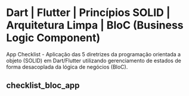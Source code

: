 # Dart | Flutter | Princípios SOLID | Arquitetura Limpa | BloC (Business Logic Component)

App Checklist - Aplicação das 5 diretrizes da programação orientada a objeto (SOLID) em Dart/Flutter utilizando gerenciamento de estados de forma desacoplada da lógica de negócios (BloC).

## checklist_bloc_app
